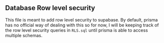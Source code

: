 ## Database Row level security

This file is meant to add row level security to supabase. By default, prisma has no official way of dealing with this so for now, I will be keeping track of the row level security queries in `RLS.sql` until prisma is able to access multiple schemas.
